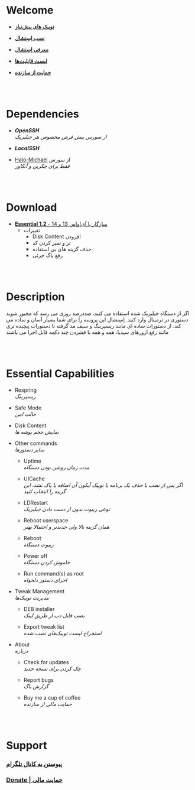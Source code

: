 
# Welcome

* **[توییک های پیش‌نیاز](#dependencies)** 

* **[نصب اِسِنشال](#download)** 

* **[معرفی اِسِنشال](#description)** 

* **[لیست قابلیت‌ها](#essential-capabilities)** 

* **[حمایت از سازنده](#support)** 


<br/>
<br/>


# Dependencies
* _**OpenSSH**_<br/>
*از سورس پیش فرض مخصوص هر جیلبریک*

* _**LocalSSH**_<br/>
* [Halo-Michael](https://halo-michael.github.io/repo/) از سورس  
*فقط برای چکرین و آنکاور* 


<br/>
<br/>


# Download
* [**Essential 1.2** - سازگار با آی‌او‌اس 13 و 14](https://www.icloud.com/shortcuts/d9a440c62fa14e5ea7a7755363c18fe1)  
  * تغییرات 
    * Disk Content افزودن
    * تر و تمیز کردن کد
    * حذف گزینه های بی استفاده
    * رفع باگ جزئی


<br/>
<br/>


# Description
اگر از دستگاه جبلبریک شده استفاده می کنید، صددرصد روزی می رسد که مجبور شوید دستوری در ترمینال وارد کنید. اِسِنشال این پروسه را برای شما بسیار آسان و ساده می کند. از دستورات ساده ای مانند ریسپرینگ و سیف مد گرفته تا دستورات پیچیده تری مانند رفع ارورهای سیدیا، همه و همه با فشردن چند دکمه قابل اجرا می باشند  


<br/>
<br/>


# Essential Capabilities
* Respring  
*ریسپرینگ* 

* Safe Mode  
*حالت امن*

* Disk Content  
*نمایش حجم پوشه ها* 

* Other commands  
*سایر دستورها*  

   * Uptime  
   *مدت زمان روشن بودن دستگاه*  
   
   * UICache  
   *اگر پس از نصب یا حذف یک برنامه یا توییک آیکون آن اضافه یا پاک نشد، این گزینه را انتخاب کنید*  
   
   * LDRestart  
   *نوعی ریبوت بدون از دست دادن جیلبریک*  
   
   * Reboot userspace  
   *همان گزینه بالا ولی جدیدتر و احتمالا بهتر*  
      
   * Reboot  
   *ریبوت دستگاه*  
   
   * Power off  
   *خاموش کردن دستگاه*  
      
   * Run command(s) as root  
   *اجرای دستور دلخواه*  

* Tweak Management  
*مدیریت توییک‌ها*  
   
   * DEB installer  
   *نصب فایل دب از طریق لینک*  
   
   * Export tweak list  
   *استخراج لیست توییک‌های نصب شده*  

* About  
*درباره*  

   * Check for updates  
   *چک کردن برای نسخه جدید*  

   * Report bugs  
   *گزارش باگ*  
   
   * Buy me a cup of coffee  
   *حمایت مالی از سازنده*   


<br/>
<br/>


# Support
### [پیوستن به کانال تلگرام](https://t.me/Planbreak)  
### [Donate | حمایت مالی](https://me.pay.ir/silverethical)  


